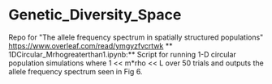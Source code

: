 # Genetic_Diversity_Space
Repo for "The allele frequency spectrum in spatially structured populations"
https://www.overleaf.com/read/ymgyzfvcrtwk
**
1DCircular_Mrhogreaterthan1.ipynb:** Script for running 1-D circular population simulations where 1 << m*rho << L over 50 trials and outputs the allele frequency spectrum seen in Fig 6.
